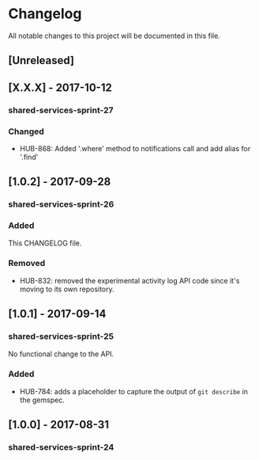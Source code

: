 # Changelog
All notable changes to this project will be documented in this file.

## [Unreleased]

## [X.X.X] - 2017-10-12
### shared-services-sprint-27
### Changed
- HUB-868: Added '.where' method to notifications call and add alias for '.find'

## [1.0.2] - 2017-09-28
### shared-services-sprint-26
### Added
This CHANGELOG file.

### Removed
- HUB-832: removed the experimental activity log API code since it's moving to its own repository.

## [1.0.1] - 2017-09-14
### shared-services-sprint-25

No functional change to the API.

### Added
- HUB-784: adds a placeholder to capture the output of `git describe` in the gemspec.

## [1.0.0] - 2017-08-31
### shared-services-sprint-24
